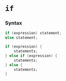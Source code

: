 # `if`

### Syntax

```c
if (expression) statement;
else statement;
```

```c
if (expression) {
    statements;
} else if (expression) {
    statements;
} else {
    statements;
}
```